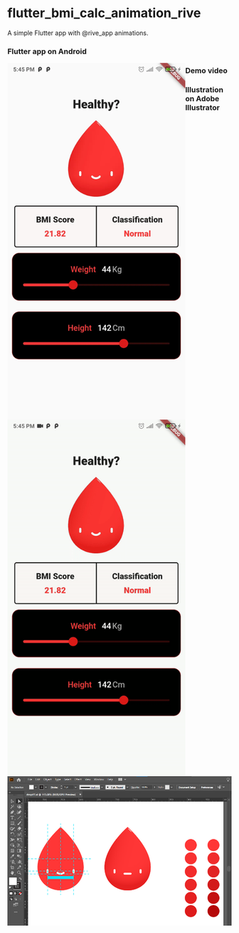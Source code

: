 # flutter_bmi_calc_animation_rive

A simple Flutter app with @rive_app animations.


### Flutter app on Android
<img src="./github_assets/screenshot.webp" width="400px" alt="screenshot_on_android" style="float:left" />

### Demo video

<img src="./github_assets/demo.gif" width="400px" alt="demo" style="float:left" />

### Illustration on Adobe Illustrator

<img src="./github_assets/adobe_illustrator_artwork.png" width="800px" alt="Illustration" style="float:left" />

